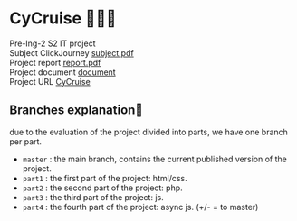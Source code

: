 # CyCruise 🗿🗿🗿

Pre-Ing-2 S2 IT project <br>
Subject ClickJourney [subject.pdf](subject/Projet_Click_journeY_v1.0_Présentation.pdf) <br>
Project report [report.pdf](RapportProjetInformatique.pdf) <br>
Project document [document](document/) <br>
Project URL [CyCruise](https://cycruise.antoninp.dev/) <br>

## Branches explanation🌳

due to the evaluation of the project divided into parts, we have one branch per part. <br>

- `master` : the main branch, contains the current published version of the project.
- `part1` : the first part of the project: html/css.
- `part2` : the second part of the project: php.
- `part3` : the third part of the project: js.
- `part4` : the fourth part of the project: async js. (+/- = to master)